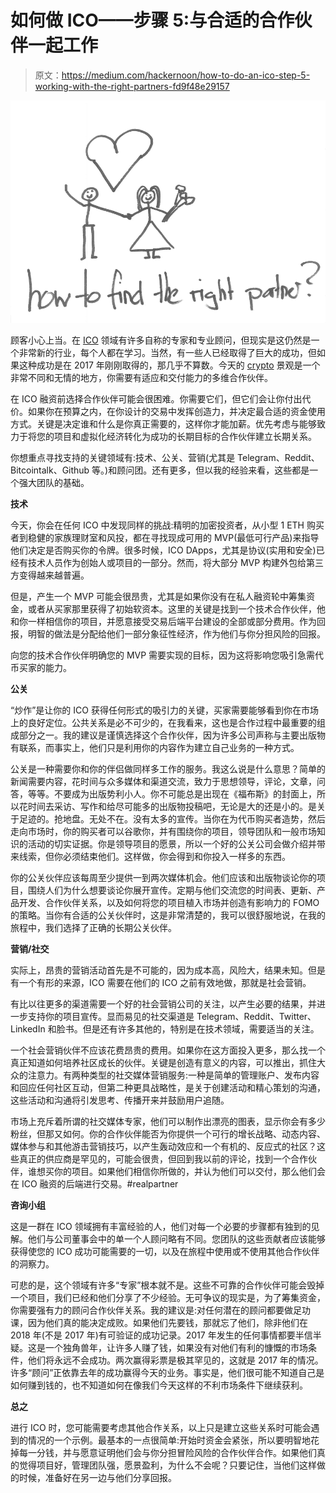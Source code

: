 # 如何做 ICO——步骤 5:与合适的合作伙伴一起工作

> 原文：<https://medium.com/hackernoon/how-to-do-an-ico-step-5-working-with-the-right-partners-fd9f48e29157>

![](img/4cb8c3b86553ccd352994e61075cb600.png)

顾客小心上当。在 [ICO](https://hackernoon.com/tagged/ico) 领域有许多自称的专家和专业顾问，但现实是这仍然是一个非常新的行业，每个人都在学习。当然，有一些人已经取得了巨大的成功，但如果这种成功是在 2017 年刚刚取得的，那几乎不算数。今天的 [crypto](https://hackernoon.com/tagged/crypto) 景观是一个非常不同和无情的地方，你需要有适应和交付能力的多维合作伙伴。

在 ICO 融资前选择合作伙伴可能会很困难。你需要它们，但它们会让你付出代价。如果你在预算之内，在你设计的交易中发挥创造力，并决定最合适的资金使用方式。关键是决定谁和什么是你真正需要的，这样你才能加薪。优先考虑与能够致力于将您的项目和虚拟化经济转化为成功的长期目标的合作伙伴建立长期关系。

你想重点寻找支持的关键领域有:技术、公关、营销(尤其是 Telegram、Reddit、Bitcointalk、Github 等。)和顾问团。还有更多，但以我的经验来看，这些都是一个强大团队的基础。

**技术**

今天，你会在任何 ICO 中发现同样的挑战:精明的加密投资者，从小型 1 ETH 购买者到稳健的家族理财室和风投，都在寻找现成可用的 MVP(最低可行产品)来指导他们决定是否购买你的令牌。很多时候，ICO DApps，尤其是协议(实用和安全)已经有技术人员作为创始人或项目的一部分。然而，将大部分 MVP 构建外包给第三方变得越来越普遍。

但是，产生一个 MVP 可能会很昂贵，尤其是如果你没有在私人融资轮中筹集资金，或者从买家那里获得了初始软资本。这里的关键是找到一个技术合作伙伴，他和你一样相信你的项目，并愿意接受交易后端平台建设的全部或部分费用。作为回报，明智的做法是分配给他们一部分象征性经济，作为他们与你分担风险的回报。

向您的技术合作伙伴明确您的 MVP 需要实现的目标，因为这将影响您吸引急需代币买家的能力。

**公关**

“炒作”是让你的 ICO 获得任何形式的吸引力的关键，买家需要能够看到你在市场上的良好定位。公共关系是必不可少的，在我看来，这也是合作过程中最重要的组成部分之一。我的建议是谨慎选择这个合作伙伴，因为许多公司声称与主要出版物有联系，而事实上，他们只是利用你的内容作为建立自己业务的一种方式。

公关是一种需要你和你的伴侣做同样多工作的服务。我这么说是什么意思？简单的新闻需要内容，花时间与众多媒体和渠道交流，致力于思想领导，评论，文章，问答，等等。不要成为出版势利小人。你不可能总是出现在《福布斯》的封面上，所以花时间去采访、写作和给尽可能多的出版物投稿吧，无论是大的还是小的。是关于足迹的。抢地盘。无处不在。没有太多的宣传。当你在为代币购买者造势，然后走向市场时，你的购买者可以谷歌你，并有围绕你的项目，领导团队和一般市场知识的活动的切实证据。你是领导项目的愿景，所以一个好的公关公司会做介绍并带来线索，但你必须结束他们。这样做，你会得到和你投入一样多的东西。

你的公关伙伴应该每周至少提供一到两次媒体机会。他们应该和出版物谈论你的项目，围绕人们为什么想要谈论你展开宣传。定期与他们交流您的时间表、更新、产品开发、合作伙伴关系，以及如何将您的项目植入市场并创造有影响力的 FOMO 的策略。当你有合适的公关伙伴时，这是非常清楚的，我可以很舒服地说，在我的旅程中，我们选择了正确的长期公关伙伴。

**营销/社交**

实际上，昂贵的营销活动首先是不可能的，因为成本高，风险大，结果未知。但是有一个有形的来源，ICO 需要在他们的 ICO 之前有效地做，那就是社会营销。

有比以往更多的渠道需要一个好的社会营销公司的关注，以产生必要的结果，并进一步支持你的项目宣传。显而易见的社交渠道是 Telegram、Reddit、Twitter、LinkedIn 和脸书。但是还有许多其他的，特别是在技术领域，需要适当的关注。

一个社会营销伙伴不应该花费昂贵的费用。如果你在这方面投入更多，那么找一个真正知道如何培养社区成长的伙伴。关键是创造有意义的内容，可以推出，抓住大众的注意力。有两种类型的社交媒体营销服务:一种是简单的管理账户、发布内容和回应任何社区互动，但第二种更具战略性，是关于创建活动和精心策划的沟通，这些活动和沟通将引发思考、传播开来并鼓励用户追随。

市场上充斥着所谓的社交媒体专家，他们可以制作出漂亮的图表，显示你会有多少粉丝，但那又如何。你的合作伙伴能否为你提供一个可行的增长战略、动态内容、媒体参与和其他游击营销技巧，以产生轰动效应和一个有机的、反应式的社区？这些真正的供应商是罕见的，可能会很贵，但回到我以前的评论，找到一个合作伙伴，谁想买你的项目。如果他们相信你所做的，并认为他们可以交付，那么他们会在 ICO 融资的后端进行交易。#realpartner

**咨询小组**

这是一群在 ICO 领域拥有丰富经验的人，他们对每一个必要的步骤都有独到的见解。他们与公司董事会中的单一个人顾问略有不同。您团队的这些贡献者应该能够获得使您的 ICO 成功可能需要的一切，以及在旅程中使用或不使用其他合作伙伴的洞察力。

可悲的是，这个领域有许多“专家”根本就不是。这些不可靠的合作伙伴可能会毁掉一个项目，我们已经和他们分享了不少经验。无可争议的现实是，为了筹集资金，你需要强有力的顾问合作伙伴关系。我的建议是:对任何潜在的顾问都要做足功课，因为他们真的能决定成败。如果他们先要钱，那就忘了他们，除非他们在 2018 年(不是 2017 年)有可验证的成功记录。2017 年发生的任何事情都要半信半疑。这是一个独角兽年，让许多人赚了钱，如果没有对他们有利的慷慨的市场条件，他们将永远不会成功。两次赢得彩票是极其罕见的，这就是 2017 年的情况。许多“顾问”正依靠去年的成功赢得今天的业务。事实是，他们很可能不知道自己是如何赚到钱的，也不知道如何在像我们今天这样的不利市场条件下继续获利。

**总之**

进行 ICO 时，您可能需要考虑其他合作关系，以上只是建立这些关系时可能会遇到的情况的一个示例。最基本的一点很简单:开始时资金会紧张，所以要明智地花掉每一分钱，并与愿意证明他们会与你分担冒险风险的合作伙伴合作。如果他们真的觉得项目好，管理团队强，愿景盈利，为什么不会呢？只要记住，当他们这样做的时候，准备好在另一边与他们分享回报。